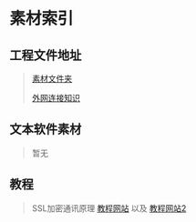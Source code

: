 # 素材索引

## 工程文件地址

>  [素材文件夹](material) 
>
>   [外网连接知识](material\idea-external-network-knowledge.bat) 

## 文本软件素材

> 暂无

## 教程

>  SSL加密通讯原理 [教程网站](https://blog.csdn.net/qq_38265137/article/details/90112705) 以及 [教程网站2](https://blog.csdn.net/qq_34583944/article/details/132429911) 
